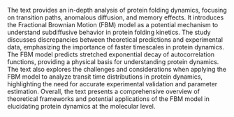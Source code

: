 The text provides an in-depth analysis of protein folding dynamics, focusing on transition paths, anomalous diffusion, and memory effects. It introduces the Fractional Brownian Motion (FBM) model as a potential mechanism to understand subdiffusive behavior in protein folding kinetics. The study discusses discrepancies between theoretical predictions and experimental data, emphasizing the importance of faster timescales in protein dynamics. The FBM model predicts stretched exponential decay of autocorrelation functions, providing a physical basis for understanding protein dynamics. The text also explores the challenges and considerations when applying the FBM model to analyze transit time distributions in protein dynamics, highlighting the need for accurate experimental validation and parameter estimation. Overall, the text presents a comprehensive overview of theoretical frameworks and potential applications of the FBM model in elucidating protein dynamics at the molecular level.